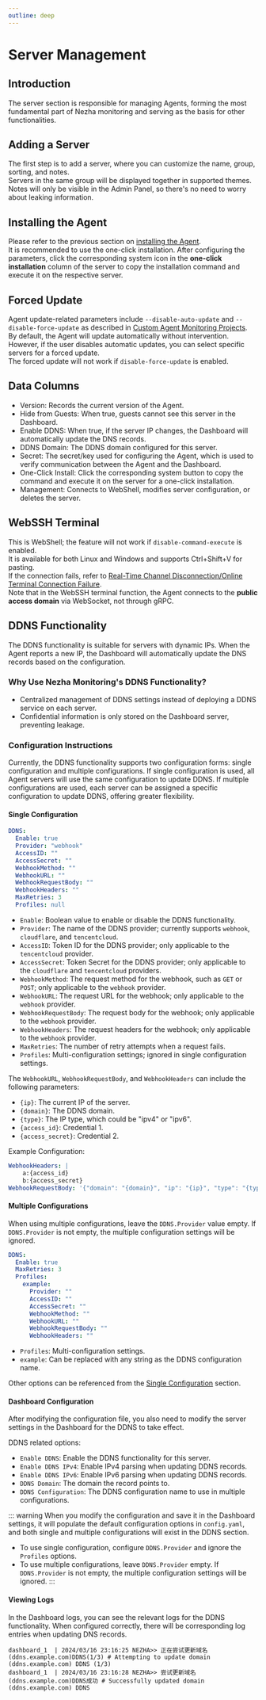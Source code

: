 ```yaml
---
outline: deep
---
```


# Server Management

## Introduction

The server section is responsible for managing Agents, forming the most fundamental part of Nezha monitoring and serving as the basis for other functionalities.

## Adding a Server

The first step is to add a server, where you can customize the name, group, sorting, and notes.  
Servers in the same group will be displayed together in supported themes. Notes will only be visible in the Admin Panel, so there's no need to worry about leaking information.

## Installing the Agent

Please refer to the previous section on [installing the Agent](/en_US/guide/agent.html).  
It is recommended to use the one-click installation. After configuring the parameters, click the corresponding system icon in the **one-click installation** column of the server to copy the installation command and execute it on the respective server.

## Forced Update

Agent update-related parameters include `--disable-auto-update` and `--disable-force-update` as described in [Custom Agent Monitoring Projects](/en_US/guide/q7.html).  
By default, the Agent will update automatically without intervention. However, if the user disables automatic updates, you can select specific servers for a forced update.  
The forced update will not work if `disable-force-update` is enabled.

## Data Columns

* Version: Records the current version of the Agent.
* Hide from Guests: When true, guests cannot see this server in the Dashboard.
* Enable DDNS: When true, if the server IP changes, the Dashboard will automatically update the DNS records.
* DDNS Domain: The DDNS domain configured for this server.
* Secret: The secret/key used for configuring the Agent, which is used to verify communication between the Agent and the Dashboard.
* One-Click Install: Click the corresponding system button to copy the command and execute it on the server for a one-click installation.
* Management: Connects to WebShell, modifies server configuration, or deletes the server.

## WebSSH Terminal

This is WebShell; the feature will not work if `disable-command-execute` is enabled.  
It is available for both Linux and Windows and supports Ctrl+Shift+V for pasting.  
If the connection fails, refer to [Real-Time Channel Disconnection/Online Terminal Connection Failure](/en_US/guide/q4.html).  
Note that in the WebSSH terminal function, the Agent connects to the **public access domain** via WebSocket, not through gRPC.

## DDNS Functionality

The DDNS functionality is suitable for servers with dynamic IPs. When the Agent reports a new IP, the Dashboard will automatically update the DNS records based on the configuration.

### Why Use Nezha Monitoring's DDNS Functionality?

- Centralized management of DDNS settings instead of deploying a DDNS service on each server.
- Confidential information is only stored on the Dashboard server, preventing leakage.

### Configuration Instructions

Currently, the DDNS functionality supports two configuration forms: single configuration and multiple configurations. If single configuration is used, all Agent servers will use the same configuration to update DDNS. If multiple configurations are used, each server can be assigned a specific configuration to update DDNS, offering greater flexibility.

#### Single Configuration

```yaml
DDNS:
  Enable: true
  Provider: "webhook"
  AccessID: ""
  AccessSecret: ""
  WebhookMethod: ""
  WebhookURL: ""
  WebhookRequestBody: ""
  WebhookHeaders: ""
  MaxRetries: 3
  Profiles: null
```

- `Enable`: Boolean value to enable or disable the DDNS functionality.
- `Provider`: The name of the DDNS provider; currently supports `webhook`, `cloudflare`, and `tencentcloud`.
- `AccessID`: Token ID for the DDNS provider; only applicable to the `tencentcloud` provider.
- `AccessSecret`: Token Secret for the DDNS provider; only applicable to the `cloudflare` and `tencentcloud` providers.
- `WebhookMethod`: The request method for the webhook, such as `GET` or `POST`; only applicable to the `webhook` provider.
- `WebhookURL`: The request URL for the webhook; only applicable to the `webhook` provider.
- `WebhookRequestBody`: The request body for the webhook; only applicable to the `webhook` provider.
- `WebhookHeaders`: The request headers for the webhook; only applicable to the `webhook` provider.
- `MaxRetries`: The number of retry attempts when a request fails.
- `Profiles`: Multi-configuration settings; ignored in single configuration settings.

The `WebhookURL`, `WebhookRequestBody`, and `WebhookHeaders` can include the following parameters:

- `{ip}`: The current IP of the server.
- `{domain}`: The DDNS domain.
- `{type}`: The IP type, which could be "ipv4" or "ipv6".
- `{access_id}`: Credential 1.
- `{access_secret}`: Credential 2.

Example Configuration:

```yaml
WebhookHeaders: |
    a:{access_id}
    b:{access_secret}
WebhookRequestBody: '{"domain": "{domain}", "ip": "{ip}", "type": "{type}"}'
```

#### Multiple Configurations

When using multiple configurations, leave the `DDNS.Provider` value empty. If `DDNS.Provider` is not empty, the multiple configuration settings will be ignored.

```yaml
DDNS:
  Enable: true
  MaxRetries: 3
  Profiles:
    example:
      Provider: ""
      AccessID: ""
      AccessSecret: ""
      WebhookMethod: ""
      WebhookURL: ""
      WebhookRequestBody: ""
      WebhookHeaders: ""
```

- `Profiles`: Multi-configuration settings.
- `example`: Can be replaced with any string as the DDNS configuration name.

Other options can be referenced from the [Single Configuration](#Single-Configuration) section.

#### Dashboard Configuration

After modifying the configuration file, you also need to modify the server settings in the Dashboard for the DDNS to take effect.

DDNS related options:

- `Enable DDNS`: Enable the DDNS functionality for this server.
- `Enable DDNS IPv4`: Enable IPv4 parsing when updating DDNS records.
- `Enable DDNS IPv6`: Enable IPv6 parsing when updating DDNS records.
- `DDNS Domain`: The domain the record points to.
- `DDNS Configuration`: The DDNS configuration name to use in multiple configurations.

::: warning
When you modify the configuration and save it in the Dashboard settings, it will populate the default configuration options in `config.yaml`, and both single and multiple configurations will exist in the DDNS section.

- To use single configuration, configure `DDNS.Provider` and ignore the `Profiles` options.
- To use multiple configurations, leave `DDNS.Provider` empty. If `DDNS.Provider` is not empty, the multiple configuration settings will be ignored.
:::

#### Viewing Logs

In the Dashboard logs, you can see the relevant logs for the DDNS functionality. When configured correctly, there will be corresponding log entries when updating DNS records.

```shell
dashboard_1  | 2024/03/16 23:16:25 NEZHA>> 正在尝试更新域名(ddns.example.com)DDNS(1/3) # Attempting to update domain (ddns.example.com) DDNS (1/3)
dashboard_1  | 2024/03/16 23:16:28 NEZHA>> 尝试更新域名(ddns.example.com)DDNS成功 # Successfully updated domain (ddns.example.com) DDNS
```